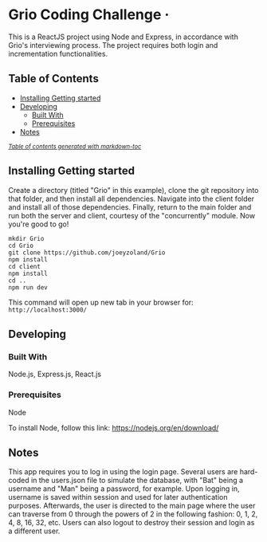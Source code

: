 # Grio Coding Challenge &middot;

This is a ReactJS project using Node and Express, in accordance with Grio's interviewing process.  The project requires both login and incrementation functionalities.

## Table of Contents

- [Installing Getting started](#installing-getting-started)
- [Developing](#developing)
  * [Built With](#built-with)
  * [Prerequisites](#prerequisites)
- [Notes](#notes)

<small><i><a href='http://ecotrust-canada.github.io/markdown-toc/'>Table of contents generated with markdown-toc</a></i></small>


## Installing Getting started

Create a directory (titled "Grio" in this example), clone the git repository into that folder, and then install all dependencies.  Navigate into the client folder and install all of those dependencies.  Finally, return to the main folder and run both the server and client, courtesy of the "concurrently" module.  Now you're good to go!

```
mkdir Grio
cd Grio
git clone https://github.com/joeyzoland/Grio
npm install
cd client
npm install
cd ..
npm run dev
```

This command will open up new tab in your browser for:
`http://localhost:3000/`

## Developing

### Built With
Node.js, Express.js, React.js

### Prerequisites

Node

To install Node, follow this link: https://nodejs.org/en/download/

## Notes

This app requires you to log in using the login page.  Several users are hard-coded in the users.json file to simulate the database, with "Bat" being a username and "Man" being a password, for example.  Upon logging in, username is saved within session and used for later authentication purposes.  Afterwards, the user is directed to the main page where the user can traverse from 0 through the powers of 2 in the following fashion: 0, 1, 2, 4, 8, 16, 32, etc.  Users can also logout to destroy their session and login as a different user.
